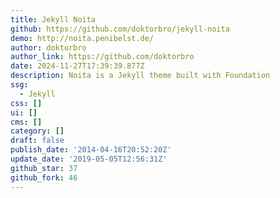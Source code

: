 ```yaml
---
title: Jekyll Noita
github: https://github.com/doktorbro/jekyll-noita
demo: http://noita.penibelst.de/
author: doktorbro
author_link: https://github.com/doktorbro
date: 2024-11-27T17:39:39.877Z
description: Noita is a Jekyll theme built with Foundation
ssg:
  - Jekyll
css: []
ui: []
cms: []
category: []
draft: false
publish_date: '2014-04-16T20:52:20Z'
update_date: '2019-05-05T12:56:31Z'
github_star: 37
github_fork: 46
---
```

